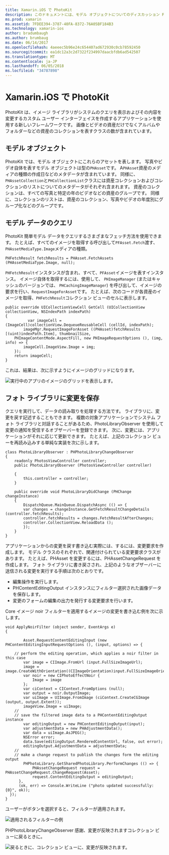 ```yaml
---
title: Xamarin.iOS で PhotoKit
description: このドキュメントには、モデル オブジェクトについてのディスカッション PhotoKit がについて説明方法モデル データのクエリ、および写真ライブラリへの変更を保存します。
ms.prod: xamarin
ms.assetid: 7FDEE394-3787-40FA-8372-76A05BF184B3
ms.technology: xamarin-ios
author: bradumbaugh
ms.author: brumbaug
ms.date: 06/14/2017
ms.openlocfilehash: 4aeeec5b96e24c654407ad672930c0cb78592450
ms.sourcegitcommit: ea1dc12a3c2d7322f234997daacbfdb6ad542507
ms.translationtype: MT
ms.contentlocale: ja-JP
ms.lasthandoff: 06/05/2018
ms.locfileid: "34787898"
---
```

# <a name="photokit-in-xamarinios"></a>Xamarin.iOS で PhotoKit

PhotoKit は、イメージ ライブラリがシステムのクエリを表示およびその内容を変更するカスタム ユーザー インターフェイスを作成するアプリケーションを使用する新しいフレームワークです。 画像とビデオの資産だけでなくアルバムやフォルダーなどの資産のコレクションを表すクラスの数が含まれています。

## <a name="model-objects"></a>モデル オブジェクト

PhotoKit では、モデル オブジェクトにこれらのアセットを表します。 写真やビデオ自体を表すモデル オブジェクトは型の`PHAsset`です。 A`PHAsset`資産のメディアの種類の作成日などのメタデータが含まれています。
同様に、`PHAssetCollection`と`PHCollectionList`クラスには資産コレクションおよびコレクションのリストについてのメタデータがそれぞれ含まれます。 資産のコレクションは、すべての写真と特定の年のビデオなどの資産のグループです。 同様に、コレクションのリストは、資産のコレクション、写真やビデオの年度別にグループ化などのグループです。

## <a name="querying-model-data"></a>モデル データのクエリ

PhotoKit 簡単モデル データをクエリするさまざまなフェッチ方法を使用できます。 たとえば、すべてのイメージを取得する呼び出して`PFAsset.Fetch`渡す、`PHAssetMediaType.Image`メディアの種類。

    PHFetchResult fetchResults = PHAsset.FetchAssets (PHAssetMediaType.Image, null);

`PHFetchResult`インスタンスが含まれ、すべて、`PFAsset`イメージを表すインスタンス。 イメージ自体を取得するには、使用して、 `PHImageManager` (またはキャッシュのバージョンでは、 `PHCachingImageManager`) を呼び出して、イメージの要求を行い、`RequestImageForAsset`です。 たとえば、次のコードが各資産のイメージを取得、`PHFetchResult`コレクション ビューのセルに表示します。


    public override UICollectionViewCell GetCell (UICollectionView collectionView, NSIndexPath indexPath)
    {
              var imageCell = (ImageCell)collectionView.DequeueReusableCell (cellId, indexPath);
            imageMgr.RequestImageForAsset ((PHAsset)fetchResults [(uint)indexPath.Item], thumbnailSize,
        PHImageContentMode.AspectFill, new PHImageRequestOptions (), (img, info) => {
            imageCell.ImageView.Image = img;
        });
        return imageCell;
    }

これは、結果は、次に示すようにイメージのグリッドになります。

![](photokit-images/image4.png "実行中のアプリのイメージのグリッドを表示します。")
 
## <a name="saving-changes-to-the-photo-library"></a>フォト ライブラリに変更を保存

クエリを実行して、データの読み取りを処理する方法です。 ライブラリに、変更を戻す記述することもできます。 複数の対象アプリケーションでシステム フォト ライブラリと対話することがあるため、PhotoLibraryObserver を使用して変更の通知を受信するオブザーバーを登録できます。 次に、変更には、アプリケーションがそれに応じて更新できます。 たとえば、上記のコレクション ビューを再読み込みする単純な実装を次に示します。

    class PhotoLibraryObserver : PHPhotoLibraryChangeObserver
    {
        readonly PhotosViewController controller;
        public PhotoLibraryObserver (PhotosViewController controller)
        
        {
            this.controller = controller;
        }
    
        public override void PhotoLibraryDidChange (PHChange changeInstance)
        {
            DispatchQueue.MainQueue.DispatchAsync (() => {
            var changes = changeInstance.GetFetchResultChangeDetails (controller.fetchResults);
            controller.fetchResults = changes.FetchResultAfterChanges;
            controller.CollectionView.ReloadData ();
            });
        }
    }
    
アプリケーションからの変更を戻す書き込む実際には、するには、変更要求を作成します。 モデル クラスのそれぞれで、関連付けられている変更要求クラスがあります。 たとえば、PHAsset を変更するには、PHAssetChangeRequest を作成します。 フォト ライブラリに書き戻さされ、上記のようなオブザーバーに送信される変更を実行する手順は次のとおりです。

-   編集操作を実行します。
-   PHContentEditingOutput インスタンスにフィルター選択された画像データを保存します。
-   変更のフォームの編集の出力を発行する変更要求を行います。

Core イメージ noir フィルターを適用するイメージの変更を書き込む例を次に示します。

    void ApplyNoirFilter (object sender, EventArgs e)
    {
            
            Asset.RequestContentEditingInput (new PHContentEditingInputRequestOptions (), (input, options) => {
            
        // perform the editing operation, which applies a noir filter in this case
            var image = CIImage.FromUrl (input.FullSizeImageUrl);
            image = image.CreateWithOrientation((CIImageOrientation)input.FullSizeImageOrientation);
            var noir = new CIPhotoEffectNoir {
                Image = image
            };
            var ciContext = CIContext.FromOptions (null);
            var output = noir.OutputImage;
            var uiImage = UIImage.FromImage (ciContext.CreateCGImage (output, output.Extent));
            imageView.Image = uiImage;
        //
        // save the filtered image data to a PHContentEditingOutput instance
            var editingOutput = new PHContentEditingOutput(input);
            var adjustmentData = new PHAdjustmentData();
            var data = uiImage.AsJPEG();
            NSError error;
            data.Save(editingOutput.RenderedContentUrl, false, out error);
            editingOutput.AdjustmentData = adjustmentData;
        //
        // make a change request to publish the changes form the editing output
            PHPhotoLibrary.GetSharedPhotoLibrary.PerformChanges (() => {
                PHAssetChangeRequest request = PHAssetChangeRequest.ChangeRequest(Asset);
                request.ContentEditingOutput = editingOutput;
          },
          (ok, err) => Console.WriteLine ("photo updated successfully: {0}", ok));
      });
    }
    
ユーザーがボタンを選択すると、フィルターが適用されます。

![](photokit-images/image5.png "適用されるフィルターの例")
 
PHPhotoLibraryChangeObserver 感謝、変更が反映されますコレクション ビューに戻るときに。

![](photokit-images/image6.png "戻るときに、コレクション ビューに、変更が反映されます。")
